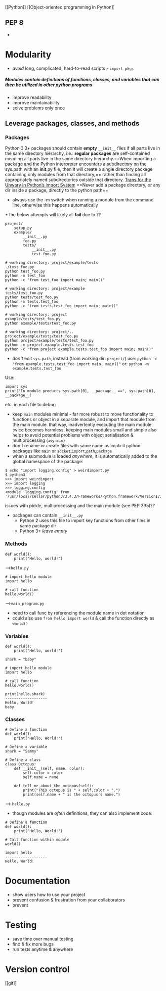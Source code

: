 [[Python]] [[Object-oriented programming in Python]]
## PEP 8
- 
# Modularity
- *avoid* long, complicated, hard-to-read scripts - `import pkgs`
##### Modules contain definitions of functions, classes, and variables that can then be utilized in other python programs
- improve readability
- improve maintainability
- solve problems only once
## Leverage packages, classes, and methods
### Packages
Python 3.3+ packages should contain **empty** `__init__` files if all parts live in the same directory hierarchy, i.e.:
    **regular packages** are self-contained meaning all parts live in the same directory hierarchy.==When importing a package and the Python interpreter encounters a subdirectory on the sys.path with an __init__.py file, then it will create a single directory package containing only modules from that directory,== rather than finding all appropriately named subdirectories outside that directory.
    [Traps for the Unwary in Python’s Import System](http://python-notes.curiousefficiency.org/en/latest/python_concepts/import_traps.html)
 ==Never add a package directory, or any dir inside a package, directly to the python path==
 - always use the -m switch when running a module from the command line, otherwise this happens automatically

*The below attempts will likely all **fail** due to ??
```
project/
    setup.py
    example/
        __init__.py
        foo.py
        tests/
            __init__.py
            test_foo.py
```
```
# working directory: project/example/tests
./test_foo.py
python test_foo.py
python -m test_foo
python -c "from test_foo import main; main()"

# working directory: project/example
tests/test_foo.py
python tests/test_foo.py
python -m tests.test_foo
python -c "from tests.test_foo import main; main()"

# working directory: project
example/tests/test_foo.py
python example/tests/test_foo.py

# working directory: project/..
project/example/tests/test_foo.py
python project/example/tests/test_foo.py
python -m project.example.tests.test_foo
python -c "from project.example.tests.test_foo import main; main()"
```
- *don't* edit `sys.path`, instead (from working dir: `project/`) use:
`python -c "from example.tests.test_foo import main; main()"`
or:
`python -m example.tests.test_foo`

Use:
```
import sys    
print("In module products sys.path[0], __package__ ==", sys.path[0], __package__)
```
etc. in each file to debug

- keep `main` modules minimal - far more robust to move functionality to functions or object in a separate module, and import that module from the main module. that way, inadvertently executing the main module twice becomes harmless. keeping main modules small and simple also helps to avoid potential problems with object serialisation & multiprocessing (`asyncio`)
- don't rename or create files with same name as implicit python packages like `main` or `socket`,`import`,`path`,`package`
- when a submodule is loaded *anywhere*, it is automatically added to the global namespace of the package:
```
$ echo "import logging.config" > weirdimport.py
$ python3
>>> import weirdimport
>>> import logging
>>> logging.config
<module 'logging.config' from '/usr/local/Cellar/python3/3.4.3/Frameworks/Python.framework/Versions/3.4/lib/python3.4/logging/config.py'>
```
issues with pickle, multiprocessing and the main module (see PEP 395)??
- packages can contain `__init__.py`
    - Python 2 uses this file to import key functions from other files in same package dir
    - Python 3+ *leave empty*

### Methods
```
def world():
    print("Hello, world!")
```
 -->`hello.py`
 
 ```
 # import hello module
 import hello
 
 # call function
 hello.world()
 ```
 -->`main_program.py`
 - need to call func by referencing the module name in dot notation
 - could also use `from hello import world` & call the function directly as `world()`

### Variables
```
def world():
    print("Hello, world!")

shark = "baby"
```
  ```
 # import hello module
 import hello
 
 # call function
 hello.world()
 
 print(hello.shark)
-------------------
Hello, World!
baby
 ```

### Classes
```
# Define a function
def world():
    print("Hello, World!")

# Define a variable
shark = "Sammy"

# Define a class
class Octopus:
    def __init__(self, name, color):
        self.color = color
        self.name = name

    def tell_me_about_the_octopus(self):
        print("This octopus is " + self.color + ".")
        print(self.name + " is the octopus's name.")
```
--> `hello.py`

- though modules are *often* definitions, they can also implement code:
```
# Define a function
def world():
    print("Hello, World!")

# Call function within module
world()
```
```
import hello
-------------------
Hello, World!
```

# Documentation
- show users how to use your project
- prevent confusion & frustration from your collaborators
- prevent 
# Testing
- save time over manual testing
- find & fix more bugs
- run tests anytime & anywhere
# Version control
[[git]]